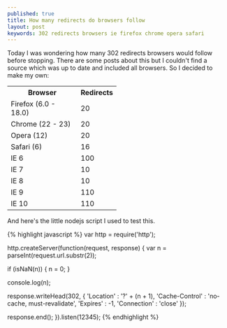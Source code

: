 ```yaml
---
published: true
title: How many redirects do browsers follow
layout: post
keywords: 302 redirects browsers ie firefox chrome opera safari
---
```


Today I was wondering how many 302 redirects browsers would follow before stopping.
There are some posts about this but I couldn't find a source which was up to date and included all browsers. So I decided to make my own:

<table>
<tr><th style="width: 9em">Browser</th><th>Redirects</th></tr>
<tr><td>Firefox (6.0 - 18.0)</td><td>20</td></tr>
<tr><td>Chrome (22 - 23)</td><td>20</td></tr>
<tr><td>Opera (12)</td><td>20</td></tr>
<tr><td>Safari (6)</td><td>16</td></tr>
<tr><td>IE 6</td><td>100</td></tr>
<tr><td>IE 7</td><td>10</td></tr>
<tr><td>IE 8</td><td>10</td></tr>
<tr><td>IE 9</td><td>110</td></tr>
<tr><td>IE 10</td><td>110</td></tr>
</table>

And here's the little nodejs script I used to test this.

{% highlight javascript %}
var http = require('http');

http.createServer(function(request, response) {
  var n = parseInt(request.url.substr(2));

  if (isNaN(n)) {
    n = 0;
  }

  console.log(n);

  response.writeHead(302, {
    'Location'      : '?' + (n + 1),
    'Cache-Control' : 'no-cache, must-revalidate',
    'Expires'       : -1,
    'Connection'    : 'close'
  });

  response.end();
}).listen(12345);
{% endhighlight %}


